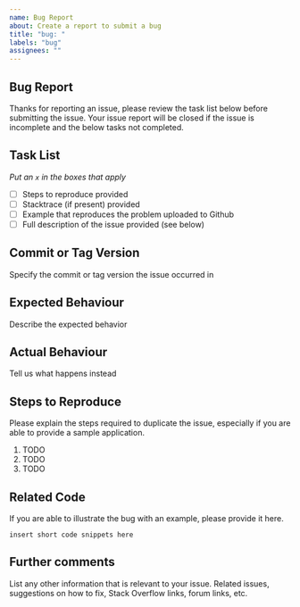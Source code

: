 ```yaml
---
name: Bug Report
about: Create a report to submit a bug
title: "bug: "
labels: "bug"
assignees: ""
---
```


## Bug Report

Thanks for reporting an issue, please review the task list below before
submitting the issue. Your issue report will be closed if the issue is
incomplete and the below tasks not completed.

## Task List

_Put an `x` in the boxes that apply_

- [ ] Steps to reproduce provided
- [ ] Stacktrace (if present) provided
- [ ] Example that reproduces the problem uploaded to Github
- [ ] Full description of the issue provided (see below)

## Commit or Tag Version

Specify the commit or tag version the issue occurred in

## Expected Behaviour

Describe the expected behavior

## Actual Behaviour

Tell us what happens instead

## Steps to Reproduce

Please explain the steps required to duplicate the issue, especially if you are
able to provide a sample application.

1. TODO
2. TODO
3. TODO

## Related Code

If you are able to illustrate the bug with an example, please provide it here.

```
insert short code snippets here
```

## Further comments

List any other information that is relevant to your issue. Related issues,
suggestions on how to fix, Stack Overflow links, forum links, etc.
